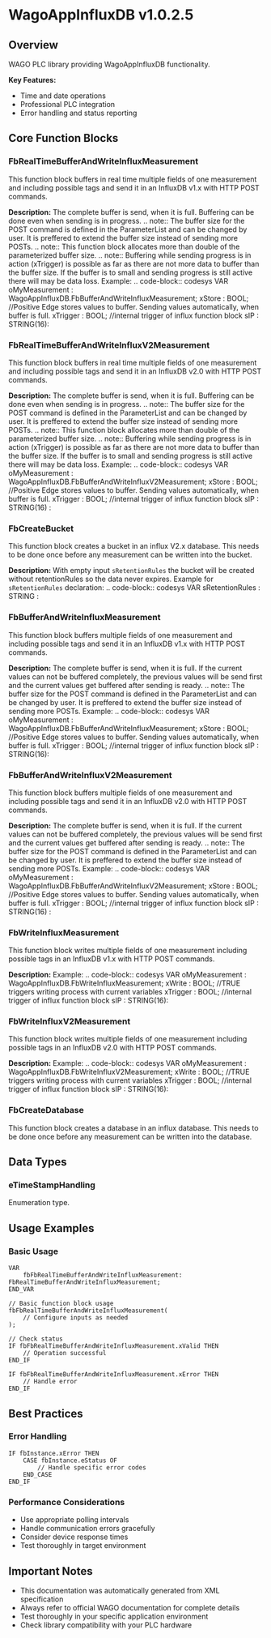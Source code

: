 # WagoAppInfluxDB v1.0.2.5

## Overview
WAGO PLC library providing WagoAppInfluxDB functionality.

**Key Features:**
- Time and date operations
- Professional PLC integration
- Error handling and status reporting

## Core Function Blocks

### FbRealTimeBufferAndWriteInfluxMeasurement
This function block buffers in real time multiple fields of one measurement and including possible tags and send it in an InfluxDB v1.x with HTTP POST commands.

**Description:**
The complete buffer is send, when it is full. Buffering can be done even when sending is in progress. .. note:: The buffer size for the POST command is defined in the ParameterList and can be changed by user. It is preffered to extend the buffer size instead of sending more POSTs. .. note:: This function block allocates more than double of the parameterized buffer size. .. note:: Buffering while sending progress is in action (xTrigger) is possible as far as there are not more data to buffer than the buffer size. If the buffer is to small and sending progress is still active there will may be data loss. Example: .. code-block:: codesys VAR oMyMeasurement : WagoAppInfluxDB.FbBufferAndWriteInfluxMeasurement; xStore : BOOL; //Positive Edge stores values to buffer. Sending values automatically, when buffer is full. xTrigger : BOOL; //internal trigger of influx function block sIP : STRING(16):

### FbRealTimeBufferAndWriteInfluxV2Measurement
This function block buffers in real time multiple fields of one measurement and including possible tags and send it in an InfluxDB v2.0 with HTTP POST commands.

**Description:**
The complete buffer is send, when it is full. Buffering can be done even when sending is in progress. .. note:: The buffer size for the POST command is defined in the ParameterList and can be changed by user. It is preffered to extend the buffer size instead of sending more POSTs. .. note:: This function block allocates more than double of the parameterized buffer size. .. note:: Buffering while sending progress is in action (xTrigger) is possible as far as there are not more data to buffer than the buffer size. If the buffer is to small and sending progress is still active there will may be data loss. Example: .. code-block:: codesys VAR oMyMeasurement : WagoAppInfluxDB.FbBufferAndWriteInfluxV2Measurement; xStore : BOOL; //Positive Edge stores values to buffer. Sending values automatically, when buffer is full. xTrigger : BOOL; //internal trigger of influx function block sIP : STRING(16) :

### FbCreateBucket
This function block creates a bucket in an influx V2.x database. This needs to be done once before any measurement can be written into the bucket.

**Description:**
With empty input ``sRetentionRules`` the bucket will be created without retentionRules so the data never expires. Example for ``sRetentionRules`` declaration: .. code-block:: codesys VAR sRetentionRules : STRING :

### FbBufferAndWriteInfluxMeasurement
This function block buffers multiple fields of one measurement and including possible tags and send it in an InfluxDB v1.x with HTTP POST commands.

**Description:**
The complete buffer is send, when it is full. If the current values can not be buffered completely, the previous values will be send first and the current values get buffered after sending is ready. .. note:: The buffer size for the POST command is defined in the ParameterList and can be changed by user. It is preffered to extend the buffer size instead of sending more POSTs. Example: .. code-block:: codesys VAR oMyMeasurement : WagoAppInfluxDB.FbBufferAndWriteInfluxMeasurement; xStore : BOOL; //Positive Edge stores values to buffer. Sending values automatically, when buffer is full. xTrigger : BOOL; //internal trigger of influx function block sIP : STRING(16):

### FbBufferAndWriteInfluxV2Measurement
This function block buffers multiple fields of one measurement and including possible tags and send it in an InfluxDB v2.0 with HTTP POST commands.

**Description:**
The complete buffer is send, when it is full. If the current values can not be buffered completely, the previous values will be send first and the current values get buffered after sending is ready. .. note:: The buffer size for the POST command is defined in the ParameterList and can be changed by user. It is preffered to extend the buffer size instead of sending more POSTs. Example: .. code-block:: codesys VAR oMyMeasurement : WagoAppInfluxDB.FbBufferAndWriteInfluxV2Measurement; xStore : BOOL; //Positive Edge stores values to buffer. Sending values automatically, when buffer is full. xTrigger : BOOL; //internal trigger of influx function block sIP : STRING(16) :

### FbWriteInfluxMeasurement
This function block writes multiple fields of one measurement including possible tags in an InfluxDB v1.x with HTTP POST commands.

**Description:**
Example: .. code-block:: codesys VAR oMyMeasurement : WagoAppInfluxDB.FbWriteInfluxMeasurement; xWrite : BOOL; //TRUE triggers writing process with current variables xTrigger : BOOL; //internal trigger of influx function block sIP : STRING(16):

### FbWriteInfluxV2Measurement
This function block writes multiple fields of one measurement including possible tags in an InfluxDB v2.0 with HTTP POST commands.

**Description:**
Example: .. code-block:: codesys VAR oMyMeasurement : WagoAppInfluxDB.FbWriteInfluxV2Measurement; xWrite : BOOL; //TRUE triggers writing process with current variables xTrigger : BOOL; //internal trigger of influx function block sIP : STRING(16):

### FbCreateDatabase
This function block creates a database in an influx database. This needs to be done once before any measurement can be written into the database.

## Data Types

### eTimeStampHandling
Enumeration type.

## Usage Examples

### Basic Usage
```iec
VAR
    fbFbRealTimeBufferAndWriteInfluxMeasurement: FbRealTimeBufferAndWriteInfluxMeasurement;
END_VAR

// Basic function block usage
fbFbRealTimeBufferAndWriteInfluxMeasurement(
    // Configure inputs as needed
);

// Check status
IF fbFbRealTimeBufferAndWriteInfluxMeasurement.xValid THEN
    // Operation successful
END_IF

IF fbFbRealTimeBufferAndWriteInfluxMeasurement.xError THEN
    // Handle error
END_IF
```

## Best Practices

### Error Handling
```iec
IF fbInstance.xError THEN
    CASE fbInstance.eStatus OF
        // Handle specific error codes
    END_CASE
END_IF
```

### Performance Considerations
- Use appropriate polling intervals
- Handle communication errors gracefully
- Consider device response times
- Test thoroughly in target environment

## Important Notes

- This documentation was automatically generated from XML specification
- Always refer to official WAGO documentation for complete details
- Test thoroughly in your specific application environment
- Check library compatibility with your PLC hardware

